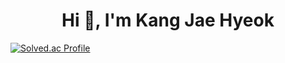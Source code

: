 
<!-- bold 처리: ### 내용 -->

<h1 align="center">Hi 👋, I'm Kang Jae Hyeok</h1>

[![Solved.ac Profile](http://mazassumnida.wtf/api/v2/generate_badge?boj=js96543)](https://solved.ac/js96543/)

<!--
**jae-hyeok02/jae-hyeok02** is a ✨ _special_ ✨ repository because its `README.md` (this file) appears on your GitHub profile.

Here are some ideas to get you started:

- 🔭 I’m currently working on ...
- 🌱 I’m currently learning ...
- 👯 I’m looking to collaborate on ...
- 🤔 I’m looking for help with ...
- 💬 Ask me about ...
- 📫 How to reach me: ...
- 😄 Pronouns: ...
- ⚡ Fun fact: ...
-->
